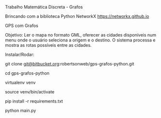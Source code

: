 Trabalho Matemática Discreta - Grafos 

Brincando com a biblioteca Python NetworkX
https://networkx.github.io

GPS com Grafos

Objetivo:
Ler o mapa no formato GML, oferecer as cidades disponíveis num menu onde o usuário seleciona a origem e o destino. O sistema processa e mostra as rotas possíveis entre as cidades.


Instalar/Rodar:

git clone git@bitbucket.org:robertsonweb/gps-grafos-python.git

cd gps-grafos-python

virtualenv venv

source venv/bin/activate

pip install -r requirements.txt

python main.py